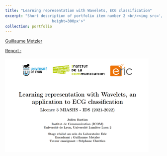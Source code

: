 ```yaml
---
title: "Learning representation with Wavelets, ECG classification"
excerpt: "Short description of portfolio item number 2 <br/><img src='/images/fiche_stage_ECGclassif.png'
                     height=300px'>"
collection: portfolio
---
```

[Guillaume Metzler](https://guillaumemetzler.github.io/)

[Report : <br/> <br/><img src='/images/fiche_stage_ECGclassif.png'
                     height=300px>](https://julienbastian.github.io/files/Learning%20Representations%20for%20Wavelets,%20an%20Application%20to%20ECG%20Classification.pdf)


